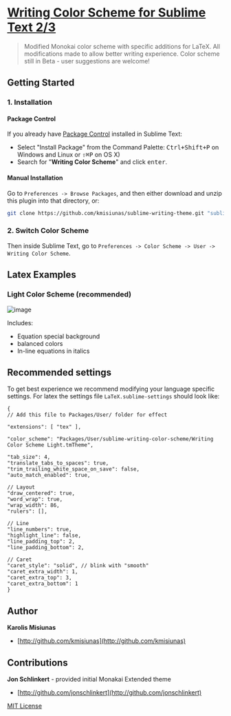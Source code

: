 # [Writing Color Scheme for Sublime Text 2/3](https://github.com/kmisiunas/sublime-writing-color-scheme)

> Modified Monokai color scheme with specific additions for LaTeX. All modifications made to allow better writing experience. Color scheme still in Beta - user suggestions are welcome!

## Getting Started

### 1. Installation

#### Package Control

If you already have [Package Control](http://wbond.net/sublime_packages/package_control/) installed in Sublime Text:

* Select "Install Package" from the Command Palette: <kbd>Ctrl+Shift+P</kbd> on Windows and Linux or <kbd>⇧⌘P</kbd> on OS X)
* Search for "**Writing Color Scheme**" and click <kbd>enter</kbd>.

#### Manual Installation

Go to `Preferences -> Browse Packages`, and then either download and unzip this plugin into that directory, or:

``` bash
git clone https://github.com/kmisiunas/sublime-writing-theme.git "sublime-writing-color-scheme"
```

### 2. Switch Color Scheme

Then inside Sublime Text, go to `Preferences -> Color Scheme -> User -> Writing Color Scheme`.


## Latex Examples

### Light Color Scheme (recommended)

![image](https://raw.githubusercontent.com/kmisiunas/sublime-writing-theme/master/screenshots/bright-theme.png)

Includes: 
 - Equation special background
 - balanced colors
 - In-line equations in italics

## Recommended settings

To get best experience we recommend modifying your language specific settings. For latex the settings file `LaTeX.sublime-settings` should look like:

    {
    // Add this file to Packages/User/ folder for effect

    "extensions": [ "tex" ],
    
    "color_scheme": "Packages/User/sublime-writing-color-scheme/Writing Color Scheme Light.tmTheme",
    
    "tab_size": 4,
    "translate_tabs_to_spaces": true,
    "trim_trailing_white_space_on_save": false,
    "auto_match_enabled": true,

    // Layout
    "draw_centered": true,
    "word_wrap": true,
    "wrap_width": 86,
    "rulers": [],

    // Line
    "line_numbers": true,
    "highlight_line": false,
    "line_padding_top": 2,
    "line_padding_bottom": 2,

    // Caret
    "caret_style": "solid", // blink with "smooth"
    "caret_extra_width": 1, 
    "caret_extra_top": 3,
    "caret_extra_bottom": 1
    }

## Author

**Karolis Misiunas**

+ [http://github.com/kmisiunas](http://github.com/kmisiunas)


## Contributions

**Jon Schlinkert** - provided initial Monakai Extended theme
+ [http://github.com/jonschlinkert](http://github.com/jonschlinkert)

[MIT License](LICENSE-MIT)
